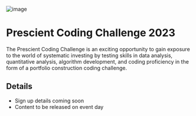 ![image](https://user-images.githubusercontent.com/129489716/231561818-0df234ac-a574-4af9-b33c-f0c1acc1c458.png)

# Prescient Coding Challenge 2023

The Prescient Coding Challenge is an exciting opportunity to gain exposure to the world of systematic investing by testing skills in data analysis, quantitative analysis, algorithm development, and coding proficiency in the form of a portfolio construction coding challenge.

## Details

- Sign up details coming soon
- Content to be released on event day
